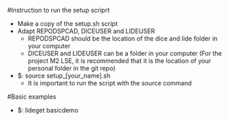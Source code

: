#Instruction to run the setup scriprt
- Make a copy of the setup.sh script
- Adapt REPODSPCAD, DICEUSER and LIDEUSER 
	+ REPODSPCAD should be the location of the dice and lide folder in your computer
	+ DICEUSER and LIDEUSER can be a folder in your computer
	(For the project M2 LSE, it is recommended that it is the location of your personal folder in the git repo)
- $: source setup_[your_name].sh
	+ It is important to run the script with the source command

#Basic examples
- $: lideget basicdemo
